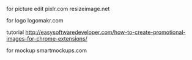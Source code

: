 for picture edit
pixlr.com
resizeimage.net

for logo
logomakr.com


tutorial
http://easysoftwaredeveloper.com/how-to-create-promotional-images-for-chrome-extensions/


for mockup
smartmockups.com